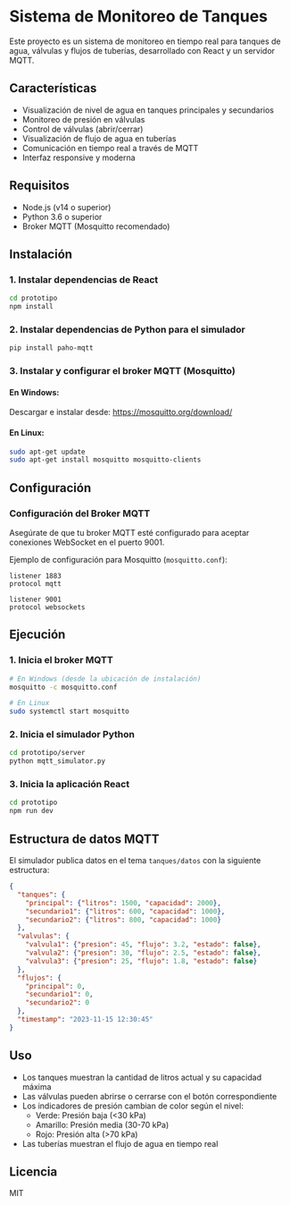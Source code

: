 # Sistema de Monitoreo de Tanques

Este proyecto es un sistema de monitoreo en tiempo real para tanques de agua, válvulas y flujos de tuberías, desarrollado con React y un servidor MQTT.

## Características

- Visualización de nivel de agua en tanques principales y secundarios
- Monitoreo de presión en válvulas
- Control de válvulas (abrir/cerrar)
- Visualización de flujo de agua en tuberías
- Comunicación en tiempo real a través de MQTT
- Interfaz responsive y moderna

## Requisitos

- Node.js (v14 o superior)
- Python 3.6 o superior
- Broker MQTT (Mosquitto recomendado)

## Instalación

### 1. Instalar dependencias de React

```bash
cd prototipo
npm install
```

### 2. Instalar dependencias de Python para el simulador

```bash
pip install paho-mqtt
```

### 3. Instalar y configurar el broker MQTT (Mosquitto)

#### En Windows:
Descargar e instalar desde: https://mosquitto.org/download/

#### En Linux:
```bash
sudo apt-get update
sudo apt-get install mosquitto mosquitto-clients
```

## Configuración

### Configuración del Broker MQTT

Asegúrate de que tu broker MQTT esté configurado para aceptar conexiones WebSocket en el puerto 9001.

Ejemplo de configuración para Mosquitto (`mosquitto.conf`):

```
listener 1883
protocol mqtt

listener 9001
protocol websockets
```

## Ejecución

### 1. Inicia el broker MQTT

```bash
# En Windows (desde la ubicación de instalación)
mosquitto -c mosquitto.conf

# En Linux
sudo systemctl start mosquitto
```

### 2. Inicia el simulador Python

```bash
cd prototipo/server
python mqtt_simulator.py
```

### 3. Inicia la aplicación React

```bash
cd prototipo
npm run dev
```

## Estructura de datos MQTT

El simulador publica datos en el tema `tanques/datos` con la siguiente estructura:

```json
{
  "tanques": {
    "principal": {"litros": 1500, "capacidad": 2000},
    "secundario1": {"litros": 600, "capacidad": 1000},
    "secundario2": {"litros": 800, "capacidad": 1000}
  },
  "valvulas": {
    "valvula1": {"presion": 45, "flujo": 3.2, "estado": false},
    "valvula2": {"presion": 30, "flujo": 2.5, "estado": false},
    "valvula3": {"presion": 25, "flujo": 1.8, "estado": false}
  },
  "flujos": {
    "principal": 0,
    "secundario1": 0,
    "secundario2": 0
  },
  "timestamp": "2023-11-15 12:30:45"
}
```

## Uso

- Los tanques muestran la cantidad de litros actual y su capacidad máxima
- Las válvulas pueden abrirse o cerrarse con el botón correspondiente
- Los indicadores de presión cambian de color según el nivel:
  - Verde: Presión baja (<30 kPa)
  - Amarillo: Presión media (30-70 kPa)
  - Rojo: Presión alta (>70 kPa)
- Las tuberías muestran el flujo de agua en tiempo real

## Licencia

MIT

